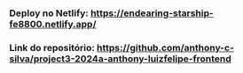 ### Deploy no Netlify: https://endearing-starship-fe8800.netlify.app/

### Link do repositório: https://github.com/anthony-c-silva/project3-2024a-anthony-luizfelipe-frontend
